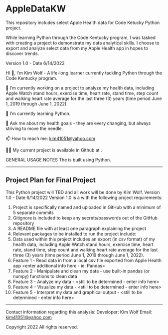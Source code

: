 # AppleDataKW
This repository includes select Apple Health data for Code Ketucky Python project. 

While learning Python through the Code Kentucky program, I was tasked with creating a project to demonstrate my data analytical skills. I choose to export and analyze select data from my Apple Health app in hopes to discover trends. 

Version 1.0 - Date 6/14/2022

Hi 👋, I'm Kim Wolf - A life-long learner currently tackling Python through the Code Kentucky program.

🔭 I’m currently working on a project to analyze my health data, including Apple Watch stand hours, exercise time, heart rate, stand time, step count and walking heart rate average for the last three (3) years (time period June 1, 2019 through June 1, 2022).

🌱 I’m currently learning Python.

💬 Ask me about my health goals - they are every changing, but always striving to move the needle.

📫 How to reach me: kim41051@yahoo.com

👨‍💻 My current project is available in Github at <insert link here>.

GENERAL USAGE NOTES
The <insert info here> is built using Python. 
 
---------------------------------------------------------------------------------------
Project Plan for Final Project
---------------------------------------------------------------------------------------
This Python project will <insert data here> TBD and all work will be done by Kim Wolf. 
Version 1.0 - Date 6/14/2022
Version 1.0 is a <insert info here> with the following project requirements:
  1) Project is specifically named and uploaded in GitHub with a minimum of 5 separate commits
  2) Gitignore is included to keep any secrets/passwords out of the GitHub repository
  3) A README file with at least one paragraph explaining the project <enter info here>
  4) Relevant packages to be installed to run the project include: <enter info here>
  5) Data used within this project includes an export (in csv format) of my health data, including Apple Watch stand hours, exercise time, heart rate, stand time, step   count and walking heart rate average for the last three (3) years (time period June 1, 2019 through June 1, 2022).
  6) Feature 1 - Read data in from a local csv file exported from Apple Health app   <enter additional info here - ie: Pandas>
  7) Feature 2 - Manipulate and clean my data - use built-in pandas (or numpy) functions to clean data
  8) Feature 3 - Analyze my data - <still to be determined - enter info here>
  9) Feature 4 - Visualize my data - <still to be determined - enter info here>
  10) Feature 5 - Interpret my data and graphical output - <still to be determined - enter info here>

---------------------------------------------------------------------------------------
Contact information regarding this analysis: 
  Developer: Kim Wolf
  Email: kim41051@yahoo.com

Copyright 2022 All rights reserved.